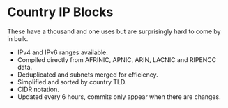 # Country IP Blocks

These have a thousand and one uses but are surprisingly hard to come by in
bulk.

* IPv4 and IPv6 ranges available.
* Compiled directly from AFRINIC, APNIC, ARIN, LACNIC and RIPENCC data.
* Deduplicated and subnets merged for efficiency.
* Simplified and sorted by country TLD.
* CIDR notation.
* Updated every 6 hours, commits only appear when there are changes.

